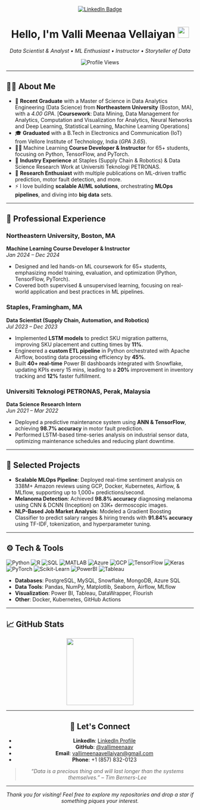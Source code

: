 <!-- 
   Replace any placeholder links, badges, or images with your own.
   You can store images or GIFs in this repository and reference them directly here.
-->

<!-- TOP BANNER/HEADER (Optional) -->
<!-- You can create or place an image banner in your repository:
     e.g., ![Banner](https://github.com/<username>/<repo>/blob/main/banner.png) 
-->
<!-- LINKEDIN WIDGET AT THE TOP -->
<p align="center">
  <a href="https://www.linkedin.com/in/YOUR-LINKEDIN-USERNAME/">
    <img src="https://img.shields.io/badge/Connect%20with%20me%20on%20LinkedIn-0A66C2?style=for-the-badge&logo=linkedin&logoColor=white" alt="LinkedIn Badge"/>
  </a>
</p>

<h1 align="center">
  Hello, I'm <strong>Valli Meenaa Vellaiyan</strong> <img src="https://media.giphy.com/media/hvRJCLFzcasrR4ia7z/giphy.gif" width="30">
</h1>

<p align="center">
  <em>Data Scientist & Analyst • ML Enthusiast • Instructor • Storyteller of Data</em>
</p>

<!-- PROFILE VIEWS -->
<p align="center">
  <img src="https://komarev.com/ghpvc/?username=vallimeenaav&label=Profile%20Views&color=blueviolet&style=flat-square" alt="Profile Views" />
</p>

---

<!-- ABOUT ME SECTION -->
## 👩‍💻 About Me

- 🔭 **Recent Graduate** with a Master of Science in Data Analytics Engineering (Data Science) from **Northeastern University** (Boston, MA), with a *4.00 GPA*. [**Coursework**: Data Mining, Data Management for Analytics, Computation and Visualization for Analytics, Neural Networks and Deep Learning, Statistical Learning, Machine Learning Operations]
- 🎓 **Graduated** with a B.Tech in Electronics and Communication (IoT) from Vellore Institute of Technology, India (*GPA 3.65*).
- 👩‍🏫 Machine Learning **Course Developer & Instructor** for 65+ students, focusing on Python, TensorFlow, and PyTorch.
- 🏢 **Industry Experience** at Staples (Supply Chain & Robotics) & Data Science Research Work at Universiti Teknologi PETRONAS.
- 🌱 **Research Enthusiast** with multiple publications on ML-driven traffic prediction, motor fault detection, and more.
- ⚡ I love building **scalable AI/ML solutions**, orchestrating **MLOps pipelines**, and diving into **big data** sets.

---

<!-- EXPERIENCE OR HIGHLIGHTS -->
## 💼 Professional Experience

### Northeastern University, Boston, MA 
**Machine Learning Course Developer & Instructor**  
*Jan 2024 – Dec 2024*  
- Designed and led hands-on ML coursework for 65+ students, emphasizing model training, evaluation, and optimization (Python, TensorFlow, PyTorch).
- Covered both supervised & unsupervised learning, focusing on real-world application and best practices in ML pipelines.

### Staples, Framingham, MA 
**Data Scientist (Supply Chain, Automation, and Robotics)**  
*Jul 2023 – Dec 2023*  
- Implemented **LSTM models** to predict SKU migration patterns, improving SKU placement and cutting times by **11%**.
- Engineered a **custom ETL pipeline** in Python orchestrated with Apache Airflow, boosting data processing efficiency by **45%**.
- Built **40+ real-time** Power BI dashboards integrated with Snowflake, updating KPIs every 15 mins, leading to a **20%** improvement in inventory tracking and **12%** faster fulfillment.

### Universiti Teknologi PETRONAS, Perak, Malaysia
**Data Science Research Intern**  
*Jun 2021 – Mar 2022*  
- Deployed a predictive maintenance system using **ANN & TensorFlow**, achieving **98.7% accuracy** in motor fault prediction.
- Performed LSTM-based time-series analysis on industrial sensor data, optimizing maintenance schedules and reducing plant downtime.

---

<!-- PROJECTS -->
## 🔬 Selected Projects

- **Scalable MLOps Pipeline**: Deployed real-time sentiment analysis on 338M+ Amazon reviews using GCP, Docker, Kubernetes, Airflow, & MLflow, supporting up to 1,000+ predictions/second.
- **Melanoma Detection**: Achieved **98.8% accuracy** diagnosing melanoma using CNN & DCNN (Inception) on 33K+ dermoscopic images.
- **NLP-Based Job Market Analysis**: Modeled a Gradient Boosting Classifier to predict salary ranges & hiring trends with **91.84% accuracy** using TF-IDF, tokenization, and hyperparameter tuning.

---

<!-- TECH STACK -->
## ⚙️ Tech & Tools

![Python](https://img.shields.io/badge/Python-3776AB?style=flat&logo=python&logoColor=white)
![R](https://img.shields.io/badge/R-276DC3?style=flat&logo=r&logoColor=white)
![SQL](https://img.shields.io/badge/SQL-4479A1?style=flat&logo=postgresql&logoColor=white)
![MATLAB](https://img.shields.io/badge/MATLAB-0076A8?style=flat&logo=mathworks&logoColor=white)
![Azure](https://img.shields.io/badge/Microsoft%20Azure-0089D6?style=flat&logo=microsoft-azure&logoColor=white)
![GCP](https://img.shields.io/badge/GCP-4285F4?style=flat&logo=google-cloud&logoColor=white)
![TensorFlow](https://img.shields.io/badge/TensorFlow-FF6F00?style=flat&logo=tensorflow&logoColor=white)
![Keras](https://img.shields.io/badge/Keras-D00000?style=flat&logo=keras&logoColor=white)
![PyTorch](https://img.shields.io/badge/PyTorch-EE4C2C?style=flat&logo=pytorch&logoColor=white)
![Scikit-Learn](https://img.shields.io/badge/scikit--learn-F7931E?style=flat&logo=scikit-learn&logoColor=white)
![PowerBI](https://img.shields.io/badge/PowerBI-F2C811?style=flat&logo=power-bi&logoColor=black)
![Tableau](https://img.shields.io/badge/Tableau-E97627?style=flat&logo=tableau&logoColor=white)

- **Databases**: PostgreSQL, MySQL, Snowflake, MongoDB, Azure SQL
- **Data Tools**: Pandas, NumPy, Matplotlib, Seaborn, Airflow, MLflow
- **Visualization**: Power BI, Tableau, DataWrapper, Flourish
- **Other**: Docker, Kubernetes, GitHub Actions

---

<!-- GITHUB STATS -->
## 📈 GitHub Stats

<div align="center">
  <!-- GitHub Stats -->
  <img src="https://github-readme-stats.vercel.app/api?username=vallimeenaav&show_icons=true&theme=radical" height="180px" />

---

<!-- CONTACT OR CONNECT -->
## 🤝 Let's Connect

- **LinkedIn**: [LinkedIn Profile](https://www.linkedin.com/in/your-linkedin-profile)  
- **GitHub**: [@vallimeenaav](https://github.com/vallimeenaav)  
- **Email**: [vallimeenaavellaiyan@gmail.com](mailto:vallimeenaavellaiyan@gmail.com)  
- **Phone**: +1 (857) 832-0123  

> *“Data is a precious thing and will last longer than the systems themselves.” – Tim Berners-Lee*

---

<!-- FOOTER OR SIGN-OFF (Optional) -->
<p align="center">
  <em>Thank you for visiting! Feel free to explore my repositories and drop a star if something piques your interest.</em>
</p>
